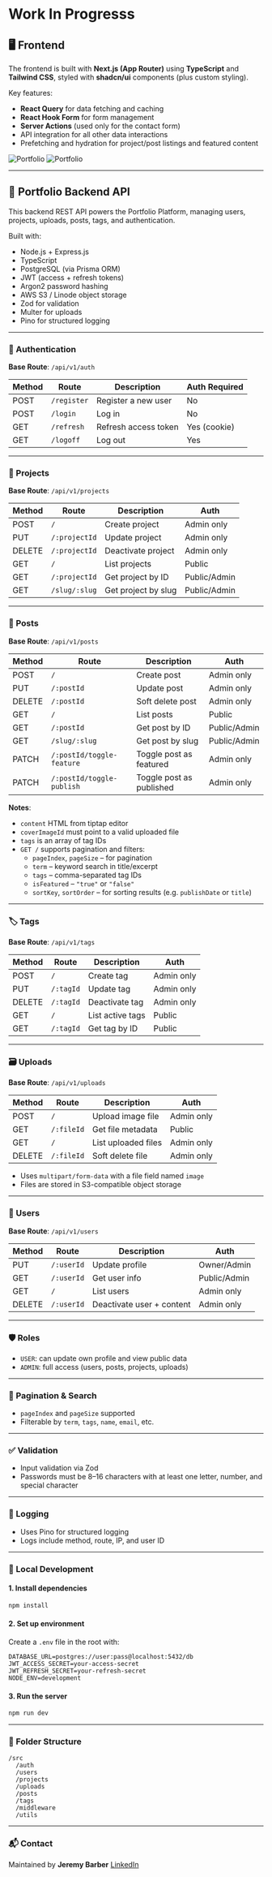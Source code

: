 # Work In Progresss
## 🖥 Frontend

The frontend is built with **Next.js (App Router)** using **TypeScript** and **Tailwind CSS**, styled with **shadcn/ui** components (plus custom styling).

Key features:

- **React Query** for data fetching and caching
- **React Hook Form** for form management
- **Server Actions** (used only for the contact form)
- API integration for all other data interactions
- Prefetching and hydration for project/post listings and featured content

![Portfolio](./1.png)
![Portfolio](./2.png)

---

## 🧠 Portfolio Backend API

This backend REST API powers the Portfolio Platform, managing users, projects, uploads, posts, tags, and authentication.

Built with:

- Node.js + Express.js
- TypeScript
- PostgreSQL (via Prisma ORM)
- JWT (access + refresh tokens)
- Argon2 password hashing
- AWS S3 / Linode object storage
- Zod for validation
- Multer for uploads
- Pino for structured logging

---

### 🔐 Authentication

**Base Route**: `/api/v1/auth`

| Method | Route       | Description          | Auth Required |
| ------ | ----------- | -------------------- | ------------- |
| POST   | `/register` | Register a new user  | No            |
| POST   | `/login`    | Log in               | No            |
| GET    | `/refresh`  | Refresh access token | Yes (cookie)  |
| GET    | `/logoff`   | Log out              | Yes           |

---

### 📂 Projects

**Base Route**: `/api/v1/projects`

| Method | Route         | Description         | Auth         |
| ------ | ------------- | ------------------- | ------------ |
| POST   | `/`           | Create project      | Admin only   |
| PUT    | `/:projectId` | Update project      | Admin only   |
| DELETE | `/:projectId` | Deactivate project  | Admin only   |
| GET    | `/`           | List projects       | Public       |
| GET    | `/:projectId` | Get project by ID   | Public/Admin |
| GET    | `/slug/:slug` | Get project by slug | Public/Admin |

---

### 📝 Posts

**Base Route**: `/api/v1/posts`

| Method | Route                     | Description              | Auth         |
| ------ | ------------------------- | ------------------------ | ------------ |
| POST   | `/`                       | Create post              | Admin only   |
| PUT    | `/:postId`                | Update post              | Admin only   |
| DELETE | `/:postId`                | Soft delete post         | Admin only   |
| GET    | `/`                       | List posts               | Public       |
| GET    | `/:postId`                | Get post by ID           | Public/Admin |
| GET    | `/slug/:slug`             | Get post by slug         | Public/Admin |
| PATCH  | `/:postId/toggle-feature` | Toggle post as featured  | Admin only   |
| PATCH  | `/:postId/toggle-publish` | Toggle post as published | Admin only   |

**Notes**:

- `content` HTML from tiptap editor
- `coverImageId` must point to a valid uploaded file
- `tags` is an array of tag IDs
- `GET /` supports pagination and filters:
  - `pageIndex`, `pageSize` – for pagination
  - `term` – keyword search in title/excerpt
  - `tags` – comma-separated tag IDs
  - `isFeatured` – `"true"` or `"false"`
  - `sortKey`, `sortOrder` – for sorting results (e.g. `publishDate` or `title`)

---

### 🏷 Tags

**Base Route**: `/api/v1/tags`

| Method | Route     | Description      | Auth       |
| ------ | --------- | ---------------- | ---------- |
| POST   | `/`       | Create tag       | Admin only |
| PUT    | `/:tagId` | Update tag       | Admin only |
| DELETE | `/:tagId` | Deactivate tag   | Admin only |
| GET    | `/`       | List active tags | Public     |
| GET    | `/:tagId` | Get tag by ID    | Public     |

---

### 🗃 Uploads

**Base Route**: `/api/v1/uploads`

| Method | Route      | Description         | Auth       |
| ------ | ---------- | ------------------- | ---------- |
| POST   | `/`        | Upload image file   | Admin only |
| GET    | `/:fileId` | Get file metadata   | Public     |
| GET    | `/`        | List uploaded files | Admin only |
| DELETE | `/:fileId` | Soft delete file    | Admin only |

- Uses `multipart/form-data` with a file field named `image`
- Files are stored in S3-compatible object storage

---

### 👤 Users

**Base Route**: `/api/v1/users`

| Method | Route      | Description               | Auth         |
| ------ | ---------- | ------------------------- | ------------ |
| PUT    | `/:userId` | Update profile            | Owner/Admin  |
| GET    | `/:userId` | Get user info             | Public/Admin |
| GET    | `/`        | List users                | Admin only   |
| DELETE | `/:userId` | Deactivate user + content | Admin only   |

---

### 🛡 Roles

- `USER`: can update own profile and view public data
- `ADMIN`: full access (users, posts, projects, uploads)

---

### 🔄 Pagination & Search

- `pageIndex` and `pageSize` supported
- Filterable by `term`, `tags`, `name`, `email`, etc.

---

### ✅ Validation

- Input validation via Zod
- Passwords must be 8–16 characters with at least one letter, number, and special character

---

### 📝 Logging

- Uses Pino for structured logging
- Logs include method, route, IP, and user ID

---

### 🧪 Local Development

#### 1. Install dependencies

```bash
npm install
```

#### 2. Set up environment

Create a `.env` file in the root with:

```
DATABASE_URL=postgres://user:pass@localhost:5432/db
JWT_ACCESS_SECRET=your-access-secret
JWT_REFRESH_SECRET=your-refresh-secret
NODE_ENV=development
```

#### 3. Run the server

```bash
npm run dev
```

---

### 📁 Folder Structure

```
/src
  /auth
  /users
  /projects
  /uploads
  /posts
  /tags
  /middleware
  /utils
```

---

### 📬 Contact

Maintained by **Jeremy Barber**
[LinkedIn](https://linkedin.com/in/jeremydanielbarber)
